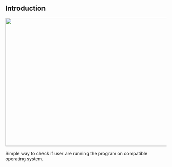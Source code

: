 ## Introduction

<p align = "center">
  <img src = "https://raw.githubusercontent.com/hafiz-kamilin/python_example_program/master/check_operating_system/picture.PNG" width = "700" height = "400"/>
</p>

Simple way to check if user are running the program on compatible operating system.
